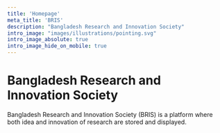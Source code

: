 ```yaml
---
title: 'Homepage'
meta_title: 'BRIS'
description: "Bangladesh Research and Innovation Society"
intro_image: "images/illustrations/pointing.svg"
intro_image_absolute: true
intro_image_hide_on_mobile: true
---
```


# Bangladesh Research and Innovation Society

Bangladesh Research and Innovation Society (BRIS) is a platform where both idea and innovation of
research are stored and displayed.
